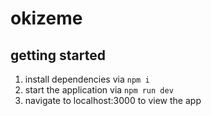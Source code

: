 # okizeme

## getting started
1. install dependencies via `npm i`
2. start the application via `npm run dev`
3. navigate to localhost:3000 to view the app